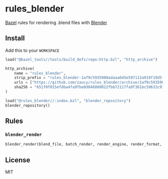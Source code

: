 # rules_blender

[Bazel](https://bazel.build) rules for rendering .blend files with [Blender](https://www.blender.org/)

## Install

Add this to your `WORKSPACE`

```python
load("@bazel_tools//tools/build_defs/repo:http.bzl", "http_archive")

http_archive(
    name = "rules_blender",
    strip_prefix = "rules_blender-1af9c5935908adaaa645e597112a919f19d5f59c",
    urls = ["https://github.com/zaucy/rules_blender/archive/1af9c5935908adaaa645e597112a919f19d5f59c.zip"],
    sha256 = "651f0f015efdba4fa9fbe0d046080022fbb72117fa9f361bc59632c971b2ae38",
)

load("@rules_blender//:index.bzl", "blender_repository")
blender_repository()
```

## Rules

### `blender_render`

```python
blender_render(blend_file, batch_render, render_engine, render_format, scene, frame_start, frame_end, blender_executable)
```

## License

MIT
